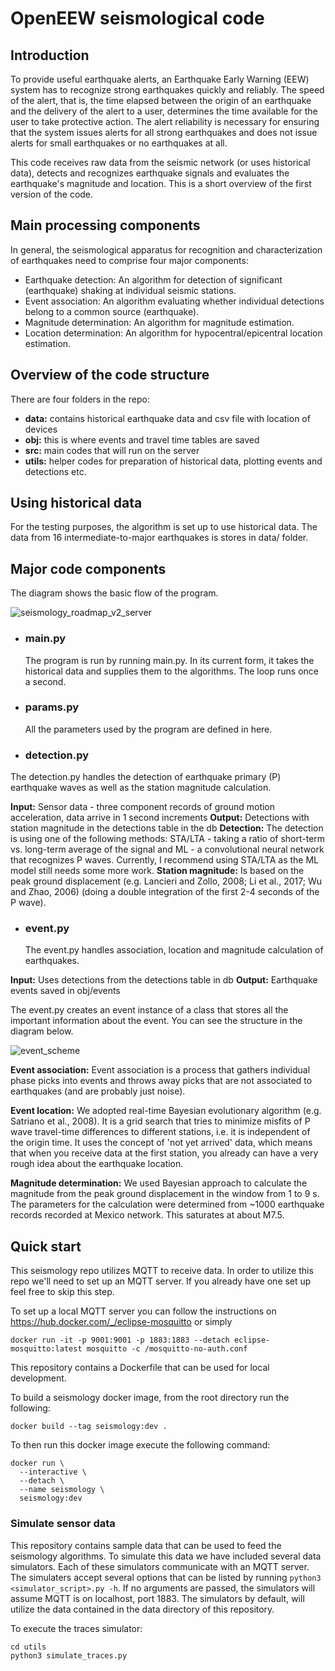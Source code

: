 # OpenEEW seismological code

## Introduction

To provide useful earthquake alerts, an Earthquake Early Warning (EEW) system has to recognize strong earthquakes quickly and reliably. The speed of the alert, that is, the time elapsed between the origin of an earthquake and the delivery of the alert to a user, determines the time available for the user to take protective action. The alert reliability is necessary for ensuring that the system issues alerts for all strong earthquakes and does not issue alerts for small earthquakes or no earthquakes at all.

This code receives raw data from the seismic network (or uses historical data), detects and recognizes earthquake signals and evaluates the earthquake's magnitude and location. This is a short overview of the first version of the code.

## Main processing components

In general, the seismological apparatus for recognition and characterization of earthquakes need to comprise four major components:

- Earthquake detection: An algorithm for detection of significant (earthquake) shaking at individual seismic stations.
- Event association: An algorithm evaluating whether individual detections belong to a common source (earthquake).
- Magnitude determination: An algorithm for magnitude estimation.
- Location determination: An algorithm for hypocentral/epicentral location estimation.

## Overview of the code structure

There are four folders in the repo:

- **data:** contains historical earthquake data and csv file with location of devices
- **obj:** this is where events and travel time tables are saved
- **src:** main codes that will run on the server
- **utils:** helper codes for preparation of historical data, plotting events and detections etc.

## Using historical data

For the testing purposes, the algorithm is set up to use historical data. The data from 16 intermediate-to-major earthquakes is stores in data/ folder.

## Major code components

The diagram shows the basic flow of the program.

![seismology_roadmap_v2_server](https://user-images.githubusercontent.com/37088604/111028616-08efe680-83f8-11eb-8cce-367c873da914.png)

- ### main.py

  The program is run by running main.py. In its current form, it takes the historical data and supplies them to the algorithms. The loop runs once a second.

- ### params.py

  All the parameters used by the program are defined in here.

- ### detection.py

The detection.py handles the detection of earthquake primary (P) earthquake waves as well as the station magnitude calculation.

**Input:** Sensor data - three component records of ground motion acceleration, data arrive in 1 second increments
**Output:** Detections with station magnitude in the detections table in the db
**Detection:** The detection is using one of the following methods: STA/LTA - taking a ratio of short-term vs. long-term average of the signal and ML - a convolutional neural network that recognizes P waves. Currently, I recommend using STA/LTA as the ML model still needs some more work.
**Station magnitude:** Is based on the peak ground displacement (e.g. Lancieri and Zollo, 2008; Li et al., 2017; Wu and Zhao, 2006) (doing a double integration of the first 2-4 seconds of the P wave).

- ### event.py
  The event.py handles association, location and magnitude calculation of earthquakes.

**Input:** Uses detections from the detections table in db
**Output:** Earthquake events saved in obj/events

The event.py creates an event instance of a class that stores all the important information about the event. You can see the structure in the diagram below.

![event_scheme](https://user-images.githubusercontent.com/37088604/111028535-8404cd00-83f7-11eb-86ab-3e96e73ad175.png)

**Event association:** Event association is a process that gathers individual phase picks into events and throws away picks that are not associated to earthquakes (and are probably just noise).

**Event location:** We adopted real-time Bayesian evolutionary algorithm (e.g. Satriano et al., 2008). It is a grid search that tries to minimize misfits of P wave travel-time differences to different stations, i.e. it is independent of the origin time. It uses the concept of 'not yet arrived' data, which means that when you receive data at the first station, you already can have a very rough idea about the earthquake location.

**Magnitude determination:** We used Bayesian approach to calculate the magnitude from the peak ground displacement in the window from 1 to 9 s. The parameters for the calculation were determined from ~1000 earthquake records recorded at Mexico network. This saturates at about M7.5.

## Quick start

This seismology repo utilizes MQTT to receive data. In order to utilize this repo we'll need to set up an MQTT server. If you already have one set up feel free to skip this step.

To set up a local MQTT server you can follow the instructions on https://hub.docker.com/_/eclipse-mosquitto or simply

```
docker run -it -p 9001:9001 -p 1883:1883 --detach eclipse-mosquitto:latest mosquitto -c /mosquitto-no-auth.conf
```

This repository contains a Dockerfile that can be used for local development.

To build a seismology docker image, from the root directory run the following:

```
docker build --tag seismology:dev .
```

To then run this docker image execute the following command:

```
docker run \
  --interactive \
  --detach \
  --name seismology \
  seismology:dev
```

### Simulate sensor data

This repository contains sample data that can be used to feed the seismology algorithms. To simulate this data we have included
several data simulators. Each of these simulators communicate with an MQTT server. The simulaters accept several options that can be listed by running `python3 <simulator_script>.py -h`. If no arguments are passed, the simulators will assume MQTT is on localhost, port 1883. The simulators by default, will utilize the data contained in the data directory of this repository.

To execute the traces simulator:

```
cd utils
python3 simulate_traces.py
```

